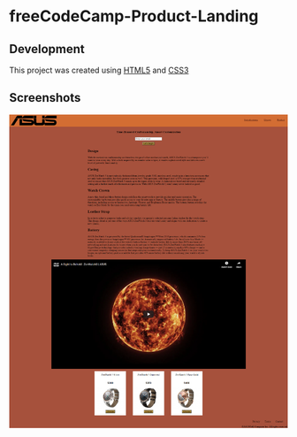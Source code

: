 # freeCodeCamp-Product-Landing
 
## Development

This project was created using [HTML5](https://en.wikipedia.org/wiki/HTML5) and [CSS3](https://developer.mozilla.org/en-US/docs/Archive/CSS3)

## Screenshots
![''](./demoSS.png)
 